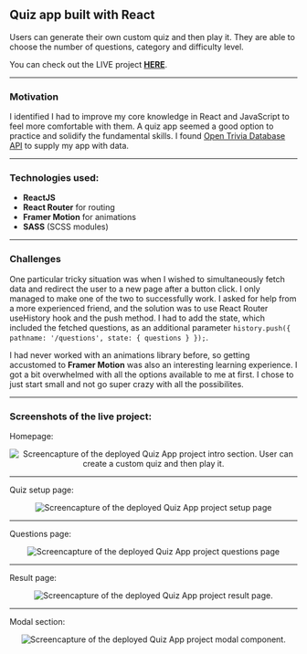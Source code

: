 ## Quiz app built with React

Users can generate their own custom quiz and then play it. They are able to choose the number of questions, category and
difficulty level.

You can check out the LIVE project [**HERE**](https://quiz-app-mr.netlify.app/ 'Completed project').

---

### Motivation

I identified I had to improve my core knowledge in React and JavaScript to feel more comfortable with them. A quiz app seemed
a good option to practice and solidify the fundamental skills. I found [Open Trivia Database API](https://opentdb.com/ 'Trivia  Database homepage') to supply my app with data.

---

### Technologies used:

- **ReactJS**
- **React Router** for routing
- **Framer Motion** for animations
- **SASS** (SCSS modules)

---

### Challenges

One particular tricky situation was when I wished to
simultaneously fetch data and redirect the user to a new page
after a button click. I only managed to make one of the two to successfully work. I
asked for help from a more experienced friend, and the
solution was to use React Router useHistory hook and the push
method. I had to add the state, which included the fetched
questions, as an additional parameter `history.push({ pathname: '/questions', state: { questions } });`.

I had never worked with an animations library before, so getting accustomed to **Framer Motion** was also an interesting learning
experience. I got a bit overwhelmed with all the options
available to me at first. I chose to just start small and not go super crazy with all the possibilites.

---

### Screenshots of the live project:

Homepage:

<p align="center">
<img src="https://i.imgur.com/gjWU4NN.png" alt="Screencapture of the deployed Quiz App project intro section. User can create a custom quiz and then play it." title="Screenshot of the landing page intro"/>
</p>

---

Quiz setup page:

<p align="center">
<img src="https://i.imgur.com/mgtunOj.png" alt="Screencapture of the deployed Quiz App project setup page" title="Screenshot of the quiz setup page"/>
</p>

---

Questions page:

<p align="center">
<img src="https://i.imgur.com/PtShSj2.png" alt="Screencapture of the deployed Quiz App project questions page" title="Screenshot of the questions page"/>
</p>

---

Result page:

<p align="center">
<img src="https://i.imgur.com/X8aMKBB.png" alt="Screencapture of the deployed Quiz App project result page." title="Screenshot of the result page"/>
</p>

---

Modal section:

<p align="center">
<img src="https://i.imgur.com/3bkUCrK.png" alt="Screencapture of the deployed Quiz App project modal component." title="Screenshot of the modal component in result section"/>
</p>
